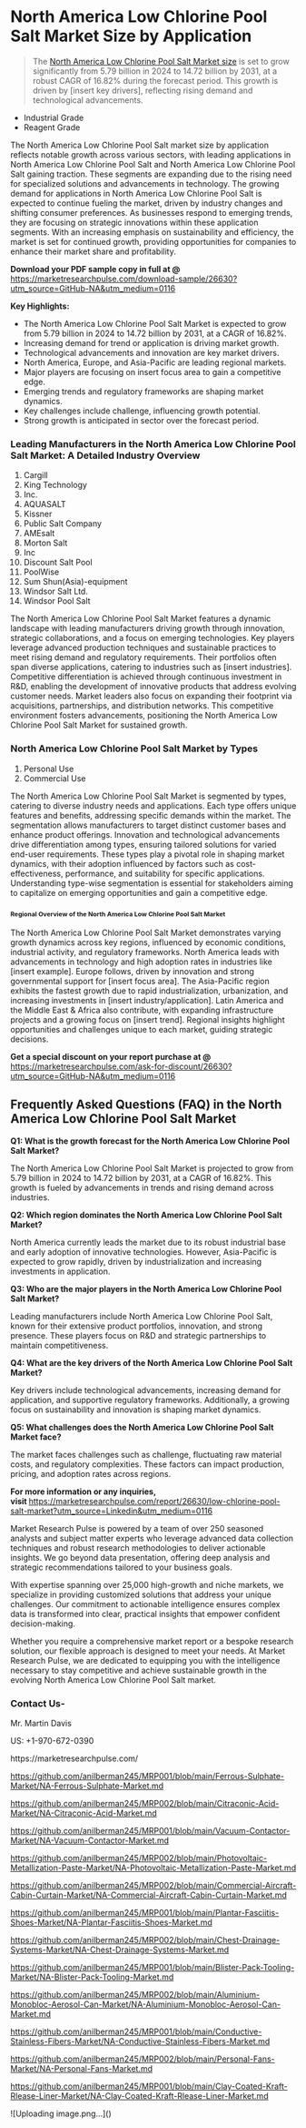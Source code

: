 <h1>North America Low Chlorine Pool Salt Market&nbsp;Size by Application</h1><blockquote><p>The <a href="https://marketresearchpulse.com/download-sample/26630?utm_source=GitHub-NA&amp;utm_medium=0116">North America Low Chlorine Pool Salt Market size</a> is set to grow significantly from 5.79 billion in 2024 to 14.72 billion by 2031, at a robust CAGR of 16.82% during the forecast period. This growth is driven by [insert key drivers], reflecting rising demand and technological advancements.</p></blockquote><ul><li>Industrial Grade<li> Reagent Grade</li></ul><p>The North America Low Chlorine Pool Salt market size by application reflects notable growth across various sectors, with leading applications in North America Low Chlorine Pool Salt and North America Low Chlorine Pool Salt gaining traction. These segments are expanding due to the rising need for specialized solutions and advancements in technology. The growing demand for applications in North America Low Chlorine Pool Salt is expected to continue fueling the market, driven by industry changes and shifting consumer preferences. As businesses respond to emerging trends, they are focusing on strategic innovations within these application segments. With an increasing emphasis on sustainability and efficiency, the market is set for continued growth, providing opportunities for companies to enhance their market share and profitability.</p><p><strong>Download your PDF sample copy in full at @ </strong><a href="https://marketresearchpulse.com/download-sample/26630?utm_source=GitHub-NA&amp;utm_medium=0116">https://marketresearchpulse.com/download-sample/26630?utm_source=GitHub-NA&amp;utm_medium=0116</a></p><p><strong>Key Highlights: </strong></p><ul><li>The North America Low Chlorine Pool Salt Market is expected to grow from 5.79 billion in 2024 to 14.72 billion by 2031, at a CAGR of 16.82%.</li><li>Increasing demand for trend or application is driving market growth.</li><li>Technological advancements and innovation are key market drivers.</li><li>North America, Europe, and Asia-Pacific are leading regional markets.</li><li>Major players are focusing on insert focus area to gain a competitive edge.</li><li>Emerging trends and regulatory frameworks are shaping market dynamics.</li><li>Key challenges include challenge, influencing growth potential.</li><li>Strong growth is anticipated in sector over the forecast period.</li></ul><h3>Leading Manufacturers in the North America Low Chlorine Pool Salt Market: A Detailed Industry Overview</h3><ol><li>Cargill</li><li>King Technology</li><li>Inc.</li><li>AQUASALT</li><li>Kissner</li><li>Public Salt Company</li><li>AMEsalt</li><li>Morton Salt</li><li>Inc</li><li>Discount Salt Pool</li><li>PoolWise</li><li>Sum Shun(Asia)-equipment</li><li>Windsor Salt Ltd.</li><li>Windsor Pool Salt</li></ol><div class="flex max-w-full flex-col flex-grow"><div class="min-h-8 text-message flex w-full flex-col items-end gap-2 whitespace-normal break-words [.text-message+&amp;]:mt-5" dir="auto" data-message-author-role="assistant" data-message-id="fd8432e4-4910-450d-b182-61b7bfb0a01f" data-message-model-slug="gpt-4o"><div class="flex w-full flex-col gap-1 empty:hidden first:pt-[3px]"><div class="markdown prose w-full break-words dark:prose-invert light"><p>The North America Low Chlorine Pool Salt Market features a dynamic landscape with leading manufacturers driving growth through innovation, strategic collaborations, and a focus on emerging technologies. Key players leverage advanced production techniques and sustainable practices to meet rising demand and regulatory requirements. Their portfolios often span diverse applications, catering to industries such as [insert industries]. Competitive differentiation is achieved through continuous investment in R&amp;D, enabling the development of innovative products that address evolving customer needs. Market leaders also focus on expanding their footprint via acquisitions, partnerships, and distribution networks. This competitive environment fosters advancements, positioning the North America Low Chlorine Pool Salt Market for sustained growth.</p></div></div></div></div><h3>North America Low Chlorine Pool Salt Market by Types</h3><ol><li>Personal Use<li> Commercial Use</li></ol><div class="flex max-w-full flex-col flex-grow"><div class="min-h-8 text-message flex w-full flex-col items-end gap-2 whitespace-normal break-words [.text-message+&amp;]:mt-5" dir="auto" data-message-author-role="assistant" data-message-id="084470be-0bb7-4664-bddf-5156b4f41249" data-message-model-slug="gpt-4o-mini"><div class="flex w-full flex-col gap-1 empty:hidden first:pt-[3px]"><div class="markdown prose w-full break-words dark:prose-invert light"><p>The North America Low Chlorine Pool Salt Market is segmented by types, catering to diverse industry needs and applications. Each type offers unique features and benefits, addressing specific demands within the market. The segmentation allows manufacturers to target distinct customer bases and enhance product offerings. Innovation and technological advancements drive differentiation among types, ensuring tailored solutions for varied end-user requirements. These types play a pivotal role in shaping market dynamics, with their adoption influenced by factors such as cost-effectiveness, performance, and suitability for specific applications. Understanding type-wise segmentation is essential for stakeholders aiming to capitalize on emerging opportunities and gain a competitive edge.</p></div></div></div></div><h3><span style="font-size: 11px;">Regional Overview of the North America Low Chlorine Pool Salt Market</span></h3><div class="flex max-w-full flex-col flex-grow"><div class="min-h-8 text-message flex w-full flex-col items-end gap-2 whitespace-normal break-words [.text-message+&amp;]:mt-5" dir="auto" data-message-author-role="assistant" data-message-id="e9038762-ce64-4e30-91c9-9bd413514231" data-message-model-slug="gpt-4o-mini"><div class="flex w-full flex-col gap-1 empty:hidden first:pt-[3px]"><div class="markdown prose w-full break-words dark:prose-invert light"><p>The North America Low Chlorine Pool Salt Market demonstrates varying growth dynamics across key regions, influenced by economic conditions, industrial activity, and regulatory frameworks. North America leads with advancements in technology and high adoption rates in industries like [insert example]. Europe follows, driven by innovation and strong governmental support for [insert focus area]. The Asia-Pacific region exhibits the fastest growth due to rapid industrialization, urbanization, and increasing investments in [insert industry/application]. Latin America and the Middle East &amp; Africa also contribute, with expanding infrastructure projects and a growing focus on [insert trend]. Regional insights highlight opportunities and challenges unique to each market, guiding strategic decisions.</p></div></div></div></div><p><strong>Get a special discount on your report purchase at @ </strong><a href="https://marketresearchpulse.com/ask-for-discount/26630?utm_source=GitHub-NA&amp;utm_medium=0116">https://marketresearchpulse.com/ask-for-discount/26630?utm_source=GitHub-NA&amp;utm_medium=0116</a></p><h2>Frequently Asked Questions (FAQ) in the North America Low Chlorine Pool Salt Market</h2><p><strong>Q1: What is the growth forecast for the North America Low Chlorine Pool Salt Market?</strong></p><p>The North America Low Chlorine Pool Salt Market is projected to grow from 5.79 billion in 2024 to 14.72 billion by 2031, at a CAGR of 16.82%. This growth is fueled by advancements in trends and rising demand across industries.</p><p><strong>Q2: Which region dominates the North America Low Chlorine Pool Salt Market?</strong></p><p>North America currently leads the market due to its robust industrial base and early adoption of innovative technologies. However, Asia-Pacific is expected to grow rapidly, driven by industrialization and increasing investments in application.</p><p><strong>Q3: Who are the major players in the North America Low Chlorine Pool Salt Market?</strong></p><p>Leading manufacturers include North America Low Chlorine Pool Salt, known for their extensive product portfolios, innovation, and strong presence. These players focus on R&amp;D and strategic partnerships to maintain competitiveness.</p><p><strong>Q4: What are the key drivers of the North America Low Chlorine Pool Salt Market?</strong></p><p>Key drivers include technological advancements, increasing demand for application, and supportive regulatory frameworks. Additionally, a growing focus on sustainability and innovation is shaping market dynamics.</p><p><strong>Q5: What challenges does the North America Low Chlorine Pool Salt Market face?</strong></p><p>The market faces challenges such as challenge, fluctuating raw material costs, and regulatory complexities. These factors can impact production, pricing, and adoption rates across regions.</p><p><strong>For more information or any inquiries, visit&nbsp;</strong><a href="https://marketresearchpulse.com/report/26630/low-chlorine-pool-salt-market?utm_source=Linkedin&utm_medium=0116">https://marketresearchpulse.com/report/26630/low-chlorine-pool-salt-market?utm_source=Linkedin&utm_medium=0116</a></p><p>Market Research Pulse is powered by a team of over 250 seasoned analysts and subject matter experts who leverage advanced data collection techniques and robust research methodologies to deliver actionable insights. We go beyond data presentation, offering deep analysis and strategic recommendations tailored to your business goals.</p><p>With expertise spanning over 25,000 high-growth and niche markets, we specialize in providing customized solutions that address your unique challenges. Our commitment to actionable intelligence ensures complex data is transformed into clear, practical insights that empower confident decision-making.</p><p>Whether you require a comprehensive market report or a bespoke research solution, our flexible approach is designed to meet your needs. At Market Research Pulse, we are dedicated to equipping you with the intelligence necessary to stay competitive and achieve sustainable growth in the evolving North America Low Chlorine Pool Salt market.</p><h3><strong>Contact Us-</strong></h3><p>Mr. Martin Davis</p><p>US: +1-970-672-0390</p><p>https://marketresearchpulse.com/</p><p><a href="https://github.com/anilberman245/MRP001/blob/main/Ferrous-Sulphate-Market/NA-Ferrous-Sulphate-Market.md">https://github.com/anilberman245/MRP001/blob/main/Ferrous-Sulphate-Market/NA-Ferrous-Sulphate-Market.md</a></p><p><a href="https://github.com/anilberman245/MRP002/blob/main/Citraconic-Acid-Market/NA-Citraconic-Acid-Market.md">https://github.com/anilberman245/MRP002/blob/main/Citraconic-Acid-Market/NA-Citraconic-Acid-Market.md</a></p><p><a href="https://github.com/anilberman245/MRP001/blob/main/Vacuum-Contactor-Market/NA-Vacuum-Contactor-Market.md">https://github.com/anilberman245/MRP001/blob/main/Vacuum-Contactor-Market/NA-Vacuum-Contactor-Market.md</a></p><p><a href="https://github.com/anilberman245/MRP002/blob/main/Photovoltaic-Metallization-Paste-Market/NA-Photovoltaic-Metallization-Paste-Market.md">https://github.com/anilberman245/MRP002/blob/main/Photovoltaic-Metallization-Paste-Market/NA-Photovoltaic-Metallization-Paste-Market.md</a></p><p><a href="https://github.com/anilberman245/MRP002/blob/main/Commercial-Aircraft-Cabin-Curtain-Market/NA-Commercial-Aircraft-Cabin-Curtain-Market.md">https://github.com/anilberman245/MRP002/blob/main/Commercial-Aircraft-Cabin-Curtain-Market/NA-Commercial-Aircraft-Cabin-Curtain-Market.md</a></p><p><a href="https://github.com/anilberman245/MRP001/blob/main/Plantar-Fasciitis-Shoes-Market/NA-Plantar-Fasciitis-Shoes-Market.md">https://github.com/anilberman245/MRP001/blob/main/Plantar-Fasciitis-Shoes-Market/NA-Plantar-Fasciitis-Shoes-Market.md</a></p><p><a href="https://github.com/anilberman245/MRP002/blob/main/Chest-Drainage-Systems-Market/NA-Chest-Drainage-Systems-Market.md">https://github.com/anilberman245/MRP002/blob/main/Chest-Drainage-Systems-Market/NA-Chest-Drainage-Systems-Market.md</a></p><p><a href="https://github.com/anilberman245/MRP001/blob/main/Blister-Pack-Tooling-Market/NA-Blister-Pack-Tooling-Market.md">https://github.com/anilberman245/MRP001/blob/main/Blister-Pack-Tooling-Market/NA-Blister-Pack-Tooling-Market.md</a></p><p><a href="https://github.com/anilberman245/MRP002/blob/main/Aluminium-Monobloc-Aerosol-Can-Market/NA-Aluminium-Monobloc-Aerosol-Can-Market.md">https://github.com/anilberman245/MRP002/blob/main/Aluminium-Monobloc-Aerosol-Can-Market/NA-Aluminium-Monobloc-Aerosol-Can-Market.md</a></p><p><a href="https://github.com/anilberman245/MRP001/blob/main/Conductive-Stainless-Fibers-Market/NA-Conductive-Stainless-Fibers-Market.md">https://github.com/anilberman245/MRP001/blob/main/Conductive-Stainless-Fibers-Market/NA-Conductive-Stainless-Fibers-Market.md</a></p><p><a href="https://github.com/anilberman245/MRP002/blob/main/Personal-Fans-Market/NA-Personal-Fans-Market.md">https://github.com/anilberman245/MRP002/blob/main/Personal-Fans-Market/NA-Personal-Fans-Market.md</a></p><p><a href="https://github.com/anilberman245/MRP001/blob/main/Clay-Coated-Kraft-Rlease-Liner-Market/NA-Clay-Coated-Kraft-Rlease-Liner-Market.md">https://github.com/anilberman245/MRP001/blob/main/Clay-Coated-Kraft-Rlease-Liner-Market/NA-Clay-Coated-Kraft-Rlease-Liner-Market.md</a></p>
![Uploading image.png…]()
